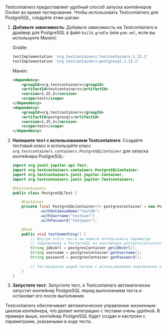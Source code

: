 ###
Testcontainers предоставляет удобный способ запуска контейнеров Docker во время тестирования. Чтобы использовать Testcontainers для PostgreSQL, следуйте этим шагам:

1. **Добавьте зависимость**:
   Добавьте зависимость на Testcontainers и драйвер для PostgreSQL в файл `build.gradle` (или `pom.xml`, если вы используете Maven):

   Gradle:
   ```gradle
   testImplementation 'org.testcontainers:testcontainers:1.15.2'
   testImplementation 'org.testcontainers:postgresql:1.15.2'
   ```

   Maven:
   ```xml
   <dependency>
       <groupId>org.testcontainers</groupId>
       <artifactId>testcontainers</artifactId>
       <version>1.15.2</version>
       <scope>test</scope>
   </dependency>
   <dependency>
       <groupId>org.testcontainers</groupId>
       <artifactId>postgresql</artifactId>
       <version>1.15.2</version>
       <scope>test</scope>
   </dependency>
   ```

2. **Напишите тест с использованием Testcontainers**:
   Создайте тестовый класс и используйте класс `org.testcontainers.containers.PostgreSQLContainer` для запуска контейнера PostgreSQL:

   ```java
   import org.junit.jupiter.api.Test;
   import org.testcontainers.containers.PostgreSQLContainer;
   import org.testcontainers.junit.jupiter.Container;
   import org.testcontainers.junit.jupiter.Testcontainers;

   @Testcontainers
   public class PostgreSQLTest {

       @Container
       private final PostgreSQLContainer<?> postgresContainer = new PostgreSQLContainer<>("postgres:latest")
               .withDatabaseName("testdb")
               .withUsername("testuser")
               .withPassword("testpass");

       @Test
       public void testSomething() {
           // Внутри этого теста вы можете использовать параметры
           // подключения к PostgreSQL из контейнера postgresContainer
           String jdbcUrl = postgresContainer.getJdbcUrl();
           String username = postgresContainer.getUsername();
           String password = postgresContainer.getPassword();
           
           // Тестирование вашей логики с использованием подключения к PostgreSQL
       }
   }
   ```

3. **Запустите тест**:
   Запустите тест, и Testcontainers автоматически запустит контейнер PostgreSQL перед выполнением теста и остановит его после выполнения.

Testcontainers обеспечивает автоматическое управление жизненным циклом контейнера, что делает интеграцию с тестами очень удобной. В примере выше, контейнер PostgreSQL будет создан и настроен с параметрами, указанными в коде теста.
###
###
###
###
###
###
###
